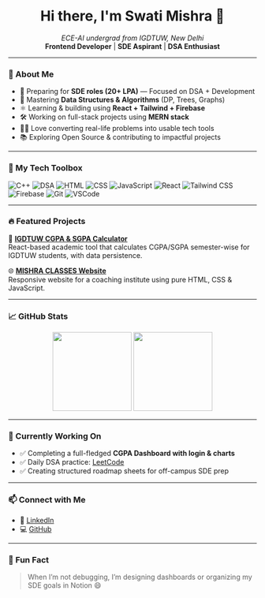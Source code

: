 <h1 align="center">Hi there, I'm Swati Mishra 👋</h1>

<p align="center">
  <em>ECE-AI undergrad from IGDTUW, New Delhi</em><br>
  <strong>Frontend Developer</strong> | <strong>SDE Aspirant</strong> | <strong>DSA Enthusiast</strong>
</p>

---

### 🚀 About Me

- 🎯 Preparing for **SDE roles (20+ LPA)** — Focused on DSA + Development
- 🧠 Mastering **Data Structures & Algorithms** (DP, Trees, Graphs)
- ⚛️ Learning & building using **React + Tailwind + Firebase**
- 🛠️ Working on full-stack projects using **MERN stack**
- 👩‍💻 Love converting real-life problems into usable tech tools
- 📚 Exploring Open Source & contributing to impactful projects

---

### 💼 My Tech Toolbox

![C++](https://img.shields.io/badge/-C++-00599C?style=flat&logo=cplusplus&logoColor=white)
![DSA](https://img.shields.io/badge/-Data%20Structures%20%26%20Algorithms-FFA500?style=flat)
![HTML](https://img.shields.io/badge/-HTML5-E34F26?style=flat&logo=html5)
![CSS](https://img.shields.io/badge/-CSS3-1572B6?style=flat&logo=css3)
![JavaScript](https://img.shields.io/badge/-JavaScript-F7DF1E?style=flat&logo=javascript)
![React](https://img.shields.io/badge/-React-61DAFB?style=flat&logo=react)
![Tailwind CSS](https://img.shields.io/badge/-TailwindCSS-38B2AC?style=flat&logo=tailwind-css)
![Firebase](https://img.shields.io/badge/-Firebase-FFCA28?style=flat&logo=firebase)
![Git](https://img.shields.io/badge/-Git-F05032?style=flat&logo=git)
![VSCode](https://img.shields.io/badge/-VS%20Code-007ACC?style=flat&logo=visual-studio-code)

---

### 🔥 Featured Projects

🚀 [**IGDTUW CGPA & SGPA Calculator**](https://github.com/SwatiMishra01/igdtuw-cgpa-app)  
React-based academic tool that calculates CGPA/SGPA semester-wise for IGDTUW students, with data persistence.



🌐 [**MISHRA CLASSES Website**](https://swatimishra01.github.io/MISHRA-CLASSES-web/)  
Responsive website for a coaching institute using pure HTML, CSS & JavaScript.

---

### 📈 GitHub Stats

<p align="center">
  <img src="https://github-readme-stats.vercel.app/api?username=SwatiMishra01&show_icons=true&theme=tokyonight&hide_border=true" height="160" />
  <img src="https://github-readme-stats.vercel.app/api/top-langs/?username=SwatiMishra01&layout=compact&theme=tokyonight&hide_border=true" height="160" />
</p>

---

### 📌 Currently Working On

- ✅ Completing a full-fledged **CGPA Dashboard with login & charts**
- ✅ Daily DSA practice: [LeetCode](https://leetcode.com/)
- ✅ Creating structured roadmap sheets for off-campus SDE prep

---

### 📫 Connect with Me

- 🔗 [LinkedIn](https://www.linkedin.com/in/swati-mishra-8a5a18259)
- 💻 [GitHub](https://github.com/SwatiMishra01)

---

### 🌟 Fun Fact
> When I’m not debugging, I’m designing dashboards or organizing my SDE goals in Notion 😄

